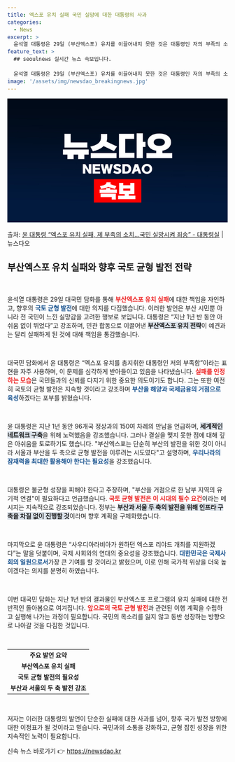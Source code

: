 ```yaml
---
title: 엑스포 유치 실패 국민 실망에 대한 대통령의 사과
categories:
  - News
excerpt: >
  윤석열 대통령은 29일 (부산엑스포) 유치를 이끌어내지 못한 것은 대통령인 저의 부족의 소치라고 말했다. 이…
feature_text: >
  ## seoulnews 실시간 뉴스 속보입니다.

  윤석열 대통령은 29일 (부산엑스포) 유치를 이끌어내지 못한 것은 대통령인 저의 부족의 소치라고 말했다. 이…
image: '/assets/img/newsdao_breakingnews.jpg'
---
```


![뉴스다오 속보](/assets/img/newsdao_breakingnews.jpg)

<p>출처: <a href="https://newsdao.kr/2679" rel="dofollow">윤 대통령 “엑스포 유치 실패, 제 부족의 소치…국민 실망시켜 죄송”  - 대통령실</a> | 뉴스다오</p>

<h2 data-ke-size="size26">부산엑스포 유치 실패와 향후 국토 균형 발전 전략</h2>

<p data-ke-size="size16">&nbsp;</p>

윤석열 대통령은 29일 대국민 담화를 통해 <b><span style="color: #ee2323;">부산엑스포 유치 실패</span></b>에 대한 책임을 자인하고, 향후의 <b><span style="color: #1a5490;">국토 균형 발전</span></b>에 대한 의지를 다짐했습니다. 이러한 발언은 부산 시민뿐 아니라 전 국민이 느낀 실망감을 고려한 행보로 보입니다. 대통령은 “지난 1년 반 동안 아쉬움 없이 뛰었다”고 강조하며, 민관 합동으로 이끌어낸 <b><span style="background-color: #21538527;">부산엑스포 유치 전략</span></b>이 예견과는 달리 실패하게 된 것에 대해 책임을 통감했습니다.

<p data-ke-size="size16">&nbsp;</p>

대국민 담화에서 윤 대통령은 “엑스포 유치를 총지휘한 대통령인 저의 부족함”이라는 표현을 자주 사용하며, 이 문제를 심각하게 받아들이고 있음을 나타냈습니다. <b><span style="color: #ee2323;">실패를 인정하는 모습</span></b>은 국민들과의 신뢰를 다지기 위한 중요한 의도이기도 합니다. 그는 또한 여전히 국토의 균형 발전은 지속할 것이라고 강조하며 <b><span style="color: #1a5490;">부산을 해양과 국제금융의 거점으로 육성</span></b>하겠다는 포부를 밝혔습니다.

<p data-ke-size="size16">&nbsp;</p>

윤 대통령은 지난 1년 동안 96개국 정상과의 150여 차례의 만남을 언급하며, <b><span style="background-color: #21538527;">세계적인 네트워크 구축</span></b>을 위해 노력했음을 강조했습니다. 그러나 결실을 맺지 못한 점에 대해 깊은 아쉬움을 토로하기도 했습니다. "부산엑스포는 단순히 부산의 발전을 위한 것이 아니라 서울과 부산을 두 축으로 균형 발전을 이루려는 시도였다"고 설명하며, <b><span style="color: #1a5490;">우리나라의 잠재력을 최대한 활용해야 한다는 필요성</span></b>을 강조했습니다.

<p data-ke-size="size16">&nbsp;</p>

대통령은 불균형 성장을 피해야 한다고 주장하며, "부산을 거점으로 한 남부 지역의 유기적 연결"이 필요하다고 언급했습니다. <b><span style="color: #ee2323;">국토 균형 발전은 이 시대의 필수 요건</span></b>이라는 메시지는 지속적으로 강조되었습니다. 정부는 <b><span style="background-color: #21538527;">부산과 서울 두 축의 발전을 위해 인프라 구축을 차질 없이 진행할 것</span></b>이라며 향후 계획을 구체화했습니다.

<p data-ke-size="size16">&nbsp;</p>

마지막으로 윤 대통령은 “사우디아라비아가 원하던 엑스포 리야드 개최를 지원하겠다”는 말을 덧붙이며, 국제 사회와의 연대의 중요성을 강조했습니다. <b><span style="color: #1a5490;">대한민국은 국제사회의 일원으로서</span></b>가장 큰 기여를 할 것이라고 밝혔으며, 이로 인해 국가적 위상을 더욱 높이겠다는 의지를 분명히 하였습니다.

<p data-ke-size="size16">&nbsp;</p>

이번 대국민 담화는 지난 1년 반의 결과물인 부산엑스포 프로그램의 유치 실패에 대한 전반적인 돌아봄으로 여겨집니다. <b><span style="color: #ee2323;">앞으로의 국토 균형 발전</span></b>과 관련된 이행 계획을 수립하고 실행해 나가는 과정이 필요합니다. 국민의 목소리를 잃지 않고 동반 성장하는 방향으로 나아갈 것을 다짐한 것입니다.

<p data-ke-size="size16">&nbsp;</p>

<table>
    <tr>
        <td style="text-align: center; height: 17px;"><b>주요 발언 요약</b></td>
    </tr>
    <tr>
        <td style="text-align: center; height: 17px;"><b>부산엑스포 유치 실패</b></td>
    </tr>
    <tr>
        <td style="text-align: center; height: 17px;"><b>국토 균형 발전의 필요성</b></td>
    </tr>
    <tr>
        <td style="text-align: center; height: 17px;"><b>부산과 서울의 두 축 발전 강조</b></td>
    </tr>
</table>
  
<p data-ke-size="size16">&nbsp;</p>

저자는 이러한 대통령의 발언이 단순한 실패에 대한 사과를 넘어, 향후 국가 발전 방향에 대한 이정표가 될 것이라고 믿습니다. 국민과의 소통을 강화하고, 균형 잡힌 성장을 위한 지속적인 노력이 필요합니다. 

신속 뉴스 바로가기 👉 <a href="https://newsdao.kr" rel="dofollow">https://newsdao.kr</a>


